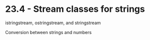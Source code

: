 # 23.4 - Stream classes for strings

istringstream, ostringstream, and stringstream

Conversion between strings and numbers

